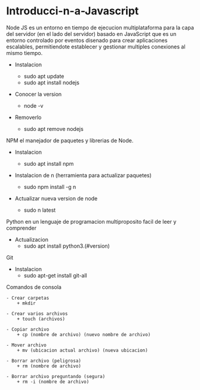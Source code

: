 # Introducci-n-a-Javascript

Node JS es un entorno en tiempo de ejecucion multiplataforma para la capa del servidor (en el lado del servidor) basado en JavaScript que es un entorno controlado por eventos disenado para crear aplicaciones escalables, permitiendote establecer y gestionar multiples conexiones al mismo tiempo.

- Instalacion
    + sudo apt update
    + sudo apt install nodejs

- Conocer la version 
    + node -v

- Removerlo
    + sudo apt remove nodejs

NPM el manejador de paquetes y librerias de Node.

- Instalacion 
    + sudo apt install npm

- Instalacion de n (herramienta para actualizar paquetes)
    + sudo npm install -g n

- Actualizar nueva version de node 
    + sudo n latest

Python en un lenguaje de programacion multiproposito facil de leer y comprender

- Actualizacion
    + sudo apt install python3.(#version)

Git

- Instalacion
    + sudo apt-get install git-all

Comandos de consola

    - Crear carpetas
        + mkdir

    - Crear varios archivos
        + touch (archivos)

    - Copiar archivo
        + cp (nombre de archivo) (nuevo nombre de archivo)

    - Mover archivo
        + mv (ubicacion actual archivo) (nueva ubicacion)

    - Borrar archivo (peligrosa)
        + rm (nombre de archivo)

    - Borrar archivo preguntando (segura)
        + rm -i (nombre de archivo)
    
